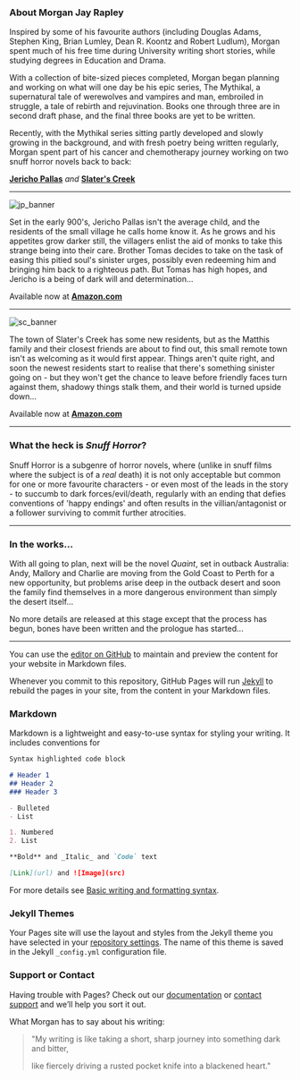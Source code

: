 ### About Morgan Jay Rapley

Inspired by some of his favourite authors (including Douglas Adams, Stephen King, Brian Lumley, Dean R. Koontz and Robert Ludlum), Morgan spent much of his free time during University writing short stories, while studying degrees in Education and Drama.

With a collection of bite-sized pieces completed, Morgan began planning and working on what will one day be his epic series, The Mythikal, a supernatural tale of werewolves and vampires and man, embroiled in struggle, a tale of rebirth and rejuvination. Books one through three are in second draft phase, and the final three books are yet to be written.

Recently, with the Mythikal series sitting partly developed and slowly growing in the background, and with fresh poetry being written regularly, Morgan spent part of his cancer and chemotherapy journey working on two snuff horror novels back to back:

**[Jericho Pallas](https://www.amazon.com.au/dp/B09BTCBWZF)**  *and*  **[Slater's Creek](https://www.amazon.com.au/dp/B09BTC557Z)**

<hr>

![jp_banner](https://user-images.githubusercontent.com/104870091/166604923-a7a10071-9ace-4550-9210-e972cf1610cd.jpg)

Set in the early 900's, Jericho Pallas isn't the average child, and the residents of the small village he calls home know it. As he grows and his appetites grow darker still, the villagers enlist the aid of monks to take this strange being into their care. Brother Tomas decides to take on the task of easing this pitied soul's sinister urges, possibly even redeeming him and bringing him back to a righteous path. But Tomas has high hopes, and Jericho is a being of dark will and determination...

Available now at **[Amazon.com](https://www.amazon.com.au/dp/B09BTCBWZF)**

<hr>

![sc_banner](https://user-images.githubusercontent.com/104870091/166604938-1f75ac4a-8886-4421-9f02-c3530f0a012b.jpg)

The town of Slater's Creek has some new residents, but as the Matthis family and their closest friends are about to find out, this small remote town isn't as welcoming as it would first appear. Things aren't quite right, and soon the newest residents start to realise that there's something sinister going on - but they won't get the chance to leave before friendly faces turn against them, shadowy things stalk them, and their world is turned upside down...

Available now at **[Amazon.com](https://www.amazon.com.au/dp/B09BTC557Z)**

<hr>

### What the heck is *Snuff Horror*?

Snuff Horror is a subgenre of horror novels, where (unlike in snuff films where the subject is of a *real* death) it is not only acceptable but common for one or more favourite characters - or even most of the leads in the story - to succumb to dark forces/evil/death, regularly with an ending that defies conventions of 'happy endings' and often results in the villian/antagonist or a follower surviving to commit further atrocities.

<hr>

### In the works...

With all going to plan, next will be the novel *Quaint*, set in outback Australia: Andy, Mallory and Charlie are moving from the Gold Coast to Perth for a new opportunity, but problems arise deep in the outback desert and soon the family find themselves in a more dangerous environment than simply the desert itself...

No more details are released at this stage except that the process has begun, bones have been written and the prologue has started... 

<hr>









You can use the [editor on GitHub](https://github.com/mjrapley/author_page/edit/gh-pages/index.md) to maintain and preview the content for your website in Markdown files.

Whenever you commit to this repository, GitHub Pages will run [Jekyll](https://jekyllrb.com/) to rebuild the pages in your site, from the content in your Markdown files.

### Markdown

Markdown is a lightweight and easy-to-use syntax for styling your writing. It includes conventions for

```markdown
Syntax highlighted code block

# Header 1
## Header 2
### Header 3

- Bulleted
- List

1. Numbered
2. List

**Bold** and _Italic_ and `Code` text

[Link](url) and ![Image](src)
```

For more details see [Basic writing and formatting syntax](https://docs.github.com/en/github/writing-on-github/getting-started-with-writing-and-formatting-on-github/basic-writing-and-formatting-syntax).

### Jekyll Themes

Your Pages site will use the layout and styles from the Jekyll theme you have selected in your [repository settings](https://github.com/mjrapley/author_page/settings/pages). The name of this theme is saved in the Jekyll `_config.yml` configuration file.

### Support or Contact

Having trouble with Pages? Check out our [documentation](https://docs.github.com/categories/github-pages-basics/) or [contact support](https://support.github.com/contact) and we’ll help you sort it out.


What Morgan has to say about his writing:

>"My writing is like taking a short, sharp journey into something dark and bitter,
>
>like fiercely driving a rusted pocket knife into a blackened heart."

